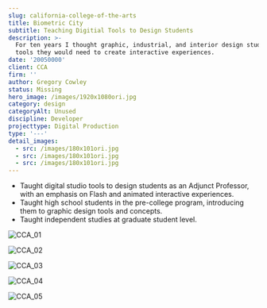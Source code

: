 ```yaml
---
slug: california-college-of-the-arts
title: Biometric City
subtitle: Teaching Digitial Tools to Design Students
description: >-
  For ten years I thought graphic, industrial, and interior design students the
  tools they would need to create interactive experiences.
date: '20050000'
client: CCA
firm: ''
author: Gregory Cowley
status: Missing
hero_image: /images/1920x1080ori.jpg
category: design
categoryAlt: Unused
discipline: Developer
projecttype: Digital Production
type: '---'
detail_images:
  - src: /images/180x101ori.jpg
  - src: /images/180x101ori.jpg
  - src: /images/180x101ori.jpg
---
```



- Taught digital studio tools to design students as an Adjunct Professor, with an emphasis on Flash and animated interactive experiences.
- Taught high school students in the pre-college program, introducing them to graphic design tools and concepts.
- Taught independent studies at graduate student level.

![CCA_01](/images/concept/CCA_01-0527703.jpg)

![CCA_02](/images/concept/CCA_02-0527703.jpg)

![CCA_03](/images/concept/CCA_03-0527703.jpg)

![CCA_04](/images/concept/CCA_04-0527703.jpg)

![CCA_05](/images/concept/CCA_05-0527703.jpg)
